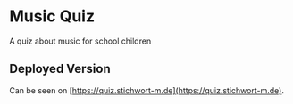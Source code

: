 # Music Quiz

A quiz about music for school children

## Deployed Version

Can be seen on [https://quiz.stichwort-m.de](https://quiz.stichwort-m.de).
